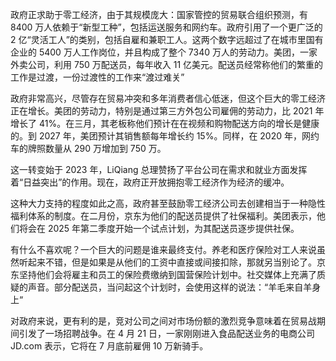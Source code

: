政府正求助于零工经济，由于其规模庞大：国家管控的贸易联合组织预测，有 8400 万人依赖于“新型工种”，包括运送服务和网约车。政府引用了一个更广泛的 2 亿“灵活工人”的类别，包括自雇和兼职工人。这两个数字远超过了在城市里国有企业的 5400 万人工作岗位，并且构成了整个 7340 万人的劳动力。美团，一家外卖公司，利用 750 万配送员，每年收入 11 亿美元。配送员经常称他们的繁重的工作是过渡，一份过渡性的工作来“渡过难关”

政府非常高兴，尽管存在贸易冲突和多年消费者信心低迷，但这个巨大的零工经济正在增长。美团的劳动力，特别是通过第三方外包公司雇佣的劳动力，比 2021 年增长了 41%。在三月，其老板称他们预计在在视频和购物配送方向的增长是健康的。到 2027 年，美团预计其销售额每年增长约 15%。同样，在 2020 年，网约车的牌照数量从 290 万增加到 750 万。

这一转变始于 2023 年，LiQiang 总理赞扬了平台公司在需求和就业方面发挥着“日益突出”的作用。现在，政府正开放拥抱零工经济作为经济的缓冲。

这种大力支持的程度如此之高，政府甚至鼓励零工经济公司去创建相当于一种隐性福利体系的制度。在二月份，京东为他们的配送员提供了社保福利。美团表示，他们将会在 2025 年第二季度开始一个试点计划，为其配送员逐步提供社保。

有什么不喜欢呢？一个巨大的问题是谁来最终支付。养老和医疗保险对工人来说虽然听起来不错，但是如果是从他们的工资中直接或间接扣除，那就另当别论了。京东坚持他们会将雇主和员工的保险费缴纳到国营保险计划中。社交媒体上充满了质疑的声音。部分配送员，当问起这个计划时，会使用这样的说法：“羊毛来自羊身上“

对政府来说，更有利的是，竞对公司之间对市场份额的激烈竞争意味着在贸易战期间引发了一场招聘战争。在 4 月 21 日，一家刚刚进入食品配送业务的电商公司 JD.com 表示，它将在 7 月底前雇佣 10 万新骑手。
